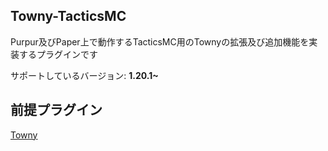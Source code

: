 ## Towny-TacticsMC
Purpur及びPaper上で動作するTacticsMC用のTownyの拡張及び追加機能を実装するプラグインです

サポートしているバージョン: **1.20.1~**

## 前提プラグイン
[Towny](https://github.com/TownyAdvanced/Towny)

